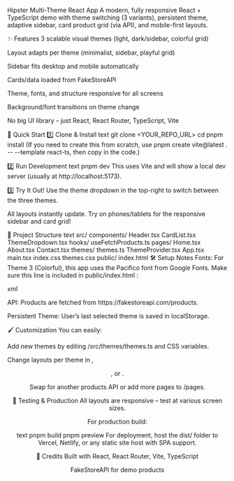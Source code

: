 Hipster Multi-Theme React App
A modern, fully responsive React + TypeScript demo with theme switching (3 variants), persistent theme, adaptive sidebar, card product grid (via API), and mobile-first layouts.

✨ Features
3 scalable visual themes (light, dark/sidebar, colorful grid)

Layout adapts per theme (minimalist, sidebar, playful grid)

Sidebar fits desktop and mobile automatically

Cards/data loaded from FakeStoreAPI

Theme, fonts, and structure responsive for all screens

Background/font transitions on theme change

No big UI library – just React, React Router, TypeScript, Vite

🏁 Quick Start
1️⃣ Clone & Install
text
git clone <YOUR_REPO_URL>
cd <project-directory>
pnpm install
(If you need to create this from scratch, use pnpm create vite@latest . -- --template react-ts, then copy in the code.)

2️⃣ Run Development
text
pnpm dev
This uses Vite and will show a local dev server (usually at http://localhost:5173).

3️⃣ Try It Out!
Use the theme dropdown in the top-right to switch between the three themes.

All layouts instantly update. Try on phones/tablets for the responsive sidebar and card grid!

📂 Project Structure
text
src/
components/
Header.tsx
CardList.tsx
ThemeDropdown.tsx
hooks/
useFetchProducts.ts
pages/
Home.tsx
About.tsx
Contact.tsx
themes/
themes.ts
ThemeProvider.tsx
App.tsx
main.tsx
index.css
themes.css
public/
index.html
🛠️ Setup Notes
Fonts: For Theme 3 (Colorful), this app uses the Pacifico font from Google Fonts.
Make sure this line is included in public/index.html <head>:

xml

<link href="https://fonts.googleapis.com/css?family=Pacifico&display=swap" rel="stylesheet" />
API: Products are fetched from https://fakestoreapi.com/products.

Persistent Theme: User’s last selected theme is saved in localStorage.

🖌️ Customization
You can easily:

Add new themes by editing /src/themes/themes.ts and CSS variables.

Change layouts per theme in <Home />, <Header />, or <CardList />.

Swap for another products API or add more pages to /pages.

🔎 Testing & Production
All layouts are responsive – test at various screen sizes.

For production build:

text
pnpm build
pnpm preview
For deployment, host the dist/ folder to Vercel, Netlify, or any static site host with SPA support.

🤝 Credits
Built with React, React Router, Vite, TypeScript

FakeStoreAPI for demo products
